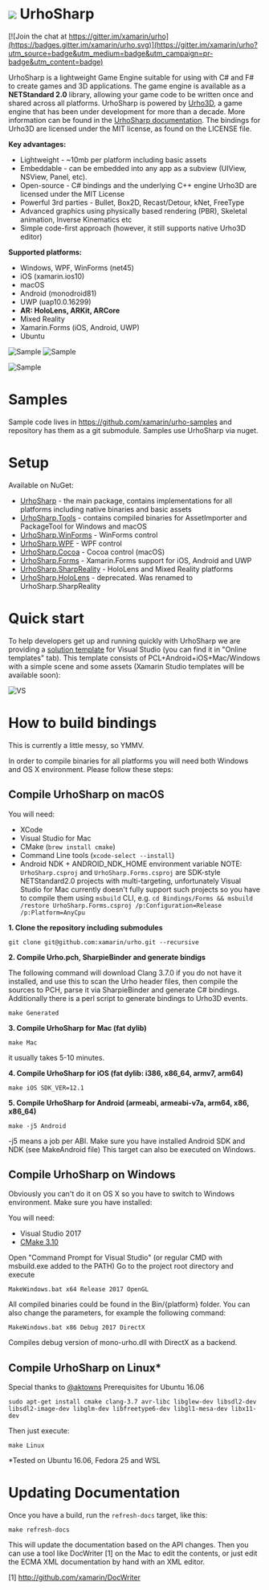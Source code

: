 ﻿# ![](http://developer.xamarin.com/guides/cross-platform/urho/introduction/Images/UrhoSharp_icon.png) UrhoSharp

[![Join the chat at https://gitter.im/xamarin/urho](https://badges.gitter.im/xamarin/urho.svg)](https://gitter.im/xamarin/urho?utm_source=badge&utm_medium=badge&utm_campaign=pr-badge&utm_content=badge)

UrhoSharp is a lightweight Game Engine suitable for using with C# and
F# to create games and 3D applications. The game engine is available 
as a **NETStandard 2.0** library, allowing your game code to be written 
once and shared across all platforms. UrhoSharp is powered by [Urho3D](http://urho3d.github.io/),
a game engine that has been under development for more than a decade.
More information can be found in the [UrhoSharp
documentation](http://developer.xamarin.com/guides/cross-platform/urho/introduction/).
The bindings for Urho3D are licensed under the MIT license, as found
on the LICENSE file.

**Key advantages:**
- Lightweight - ~10mb per platform including basic assets
- Embeddable - can be embedded into any app as a subview (UIView, NSView, Panel, etc).
- Open-source - C# bindings and the underlying C++ engine Urho3D are licensed under the MIT License
- Powerful 3rd parties - Bullet, Box2D, Recast/Detour, kNet, FreeType
- Advanced graphics using physically based rendering (PBR), Skeletal animation, Inverse Kinematics etc
- Simple code-first approach (however, it still supports native Urho3D editor)

**Supported platforms:**
- Windows, WPF, WinForms (net45)
- iOS (xamarin.ios10)
- macOS 
- Android (monodroid81)
- UWP (uap10.0.16299)
- **AR: HoloLens, ARKit, ARCore**
- Mixed Reality
- Xamarin.Forms (iOS, Android, UWP)
- Ubuntu
  
  
  
![Sample](Screenshots/Android.gif) ![Sample](Screenshots/SamplyGame.gif)

![Sample](Screenshots/ARKit.gif)

Samples
=======

Sample code lives in https://github.com/xamarin/urho-samples and
repository has them as a git submodule. Samples use UrhoSharp via nuget.

# Setup

Available on NuGet: 
* [UrhoSharp](http://www.nuget.org/packages/UrhoSharp) - the main package,
contains implementations for all platforms including native binaries and basic assets
* [UrhoSharp.Tools](http://www.nuget.org/packages/UrhoSharp.Tools) - contains compiled binaries for AssetImporter and PackageTool for Windows and macOS
* [UrhoSharp.WinForms](http://www.nuget.org/packages/UrhoSharp.WinForms) - WinForms control
* [UrhoSharp.WPF](http://www.nuget.org/packages/UrhoSharp.WPF) - WPF control
* [UrhoSharp.Cocoa](http://www.nuget.org/packages/UrhoSharp.Cocoa) - Cocoa control (macOS)
* [UrhoSharp.Forms](http://www.nuget.org/packages/UrhoSharp.Forms) - Xamarin.Forms support for iOS, Android and UWP
* [UrhoSharp.SharpReality](http://www.nuget.org/packages/UrhoSharp.SharpReality) - HoloLens and Mixed Reality platforms
* [UrhoSharp.HoloLens](http://www.nuget.org/packages/UrhoSharp.HoloLens) - deprecated. Was renamed to UrhoSharp.SharpReality

Quick start
===========

To help developers get up and running quickly with UrhoSharp we are
providing a [solution
template](https://visualstudiogallery.msdn.microsoft.com/0851993e-16e9-417e-92f2-6bdb39308ed2)
for Visual Studio (you can find it in "Online templates" tab).  This
template consists of PCL+Android+iOS+Mac/Windows with a simple scene
and some assets (Xamarin Studio templates will be available soon):

![VS](https://habrastorage.org/files/f22/b49/ded/f22b49dedc264396a47015784bd9b35f.gif)

How to build bindings
=====================

This is currently a little messy, so YMMV.

In order to compile binaries for all platforms you will need both
Windows and OS X environment.  Please follow these steps:

## Compile UrhoSharp on macOS

You will need:
- XCode
- Visual Studio for Mac
- CMake (`brew install cmake`)
- Command Line tools (`xcode-select --install`)
- Android NDK + ANDROID_NDK_HOME environment variable
NOTE: `UrhoSharp.csproj` and `UrhoSharp.Forms.csproj` are SDK-style NETStandard2.0 projects with multi-targeting, 
unfortunately Visual Studio for Mac currently doesn't fully support such projects so you have to compile
them using `msbuild` CLI, e.g. `cd Bindings/Forms && msbuild /restore UrhoSharp.Forms.csproj /p:Configuration=Release /p:Platform=AnyCpu`

**1. Clone the repository including submodules**

```
git clone git@github.com:xamarin/urho.git --recursive
```

**2. Compile Urho.pch, SharpieBinder and generate bindigs**

The following command will download Clang 3.7.0 if you do not have it
installed, and use this to scan the Urho header files, then compile the sources
to PCH, parse it via SharpieBinder and generate C# bindings. Additionally 
there is a perl script to generate bindings to Urho3D events.

```
make Generated
```

**3. Compile UrhoSharp for Mac (fat dylib)**
```
make Mac
```
it usually takes 5-10 minutes.

**4. Compile UrhoSharp for iOS (fat dylib: i386, x86_64, armv7, arm64)**
```
make iOS SDK_VER=12.1
```

**5. Compile UrhoSharp for Android (armeabi, armeabi-v7a, arm64, x86, x86_64)** 
```
make -j5 Android
```
-j5 means a job per ABI. Make sure you have installed Android SDK and NDK (see MakeAndroid file)
This target can also be executed on Windows.

## Compile UrhoSharp on Windows

Obviously you can't do it on OS X so you have to switch to Windows
environment. Make sure you have installed:

You will need:
- Visual Studio 2017
- [CMake 3.10](https://cmake.org/download)

Open "Command Prompt for Visual Studio" (or regular CMD with msbuild.exe added to the PATH)
Go to the project root directory and execute
```
MakeWindows.bat x64 Release 2017 OpenGL
```
All compiled binaries could be found in the Bin/{platform} folder.
You can also change the parameters, for example the following command:
```
MakeWindows.bat x86 Debug 2017 DirectX
```
Compiles debug version of mono-urho.dll with DirectX as a backend.

## Compile UrhoSharp on Linux*

Special thanks to [@aktowns](https://gist.github.com/aktowns)
Prerequisites for Ubuntu 16.06
```
sudo apt-get install cmake clang-3.7 avr-libc libglew-dev libsdl2-dev libsdl2-image-dev libglm-dev libfreetype6-dev libgl1-mesa-dev libx11-dev
```
Then just execute:
```
make Linux
```
*Tested on Ubuntu 16.06, Fedora 25 and WSL

Updating Documentation
======================

Once you have a build, run the `refresh-docs` target, like this:

```
make refresh-docs
```

This will update the documentation based on the API changes.  Then you
can use a tool like DocWriter [1] on the Mac to edit the contents, or
just edit the ECMA XML documentation by hand with an XML editor.

[1] http://github.com/xamarin/DocWriter
